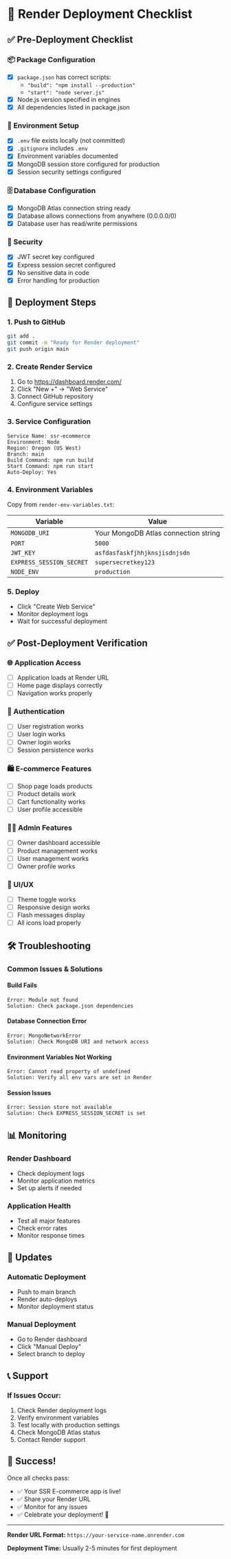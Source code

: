 # 🚀 Render Deployment Checklist

## ✅ Pre-Deployment Checklist

### 📦 Package Configuration
- [x] `package.json` has correct scripts:
  - `"build": "npm install --production"`
  - `"start": "node server.js"`
- [x] Node.js version specified in engines
- [x] All dependencies listed in package.json

### 🔧 Environment Setup
- [x] `.env` file exists locally (not committed)
- [x] `.gitignore` includes `.env`
- [x] Environment variables documented
- [x] MongoDB session store configured for production
- [x] Session security settings configured

### 🗄️ Database Configuration
- [x] MongoDB Atlas connection string ready
- [x] Database allows connections from anywhere (0.0.0.0/0)
- [x] Database user has read/write permissions

### 🔐 Security
- [x] JWT secret key configured
- [x] Express session secret configured
- [x] No sensitive data in code
- [x] Error handling for production

## 🚀 Deployment Steps

### 1. Push to GitHub
```bash
git add .
git commit -m "Ready for Render deployment"
git push origin main
```

### 2. Create Render Service
1. Go to https://dashboard.render.com/
2. Click "New +" → "Web Service"
3. Connect GitHub repository
4. Configure service settings

### 3. Service Configuration
```
Service Name: ssr-ecommerce
Environment: Node
Region: Oregon (US West)
Branch: main
Build Command: npm run build
Start Command: npm run start
Auto-Deploy: Yes
```

### 4. Environment Variables
Copy from `render-env-variables.txt`:

| Variable | Value |
|----------|-------|
| `MONGODB_URI` | Your MongoDB Atlas connection string |
| `PORT` | `5000` |
| `JWT_KEY` | `asfdasfaskfjhhjknsjisdnjsdn` |
| `EXPRESS_SESSION_SECRET` | `supersecretkey123` |
| `NODE_ENV` | `production` |

### 5. Deploy
- Click "Create Web Service"
- Monitor deployment logs
- Wait for successful deployment

## ✅ Post-Deployment Verification

### 🌐 Application Access
- [ ] Application loads at Render URL
- [ ] Home page displays correctly
- [ ] Navigation works properly

### 🔐 Authentication
- [ ] User registration works
- [ ] User login works
- [ ] Owner login works
- [ ] Session persistence works

### 🛍️ E-commerce Features
- [ ] Shop page loads products
- [ ] Product details work
- [ ] Cart functionality works
- [ ] User profile accessible

### 👨‍💼 Admin Features
- [ ] Owner dashboard accessible
- [ ] Product management works
- [ ] User management works
- [ ] Owner profile works

### 🎨 UI/UX
- [ ] Theme toggle works
- [ ] Responsive design works
- [ ] Flash messages display
- [ ] All icons load properly

## 🛠️ Troubleshooting

### Common Issues & Solutions

#### Build Fails
```
Error: Module not found
Solution: Check package.json dependencies
```

#### Database Connection Error
```
Error: MongoNetworkError
Solution: Check MongoDB URI and network access
```

#### Environment Variables Not Working
```
Error: Cannot read property of undefined
Solution: Verify all env vars are set in Render
```

#### Session Issues
```
Error: Session store not available
Solution: Check EXPRESS_SESSION_SECRET is set
```

## 📊 Monitoring

### Render Dashboard
- Check deployment logs
- Monitor application metrics
- Set up alerts if needed

### Application Health
- Test all major features
- Check error rates
- Monitor response times

## 🔄 Updates

### Automatic Deployment
- Push to main branch
- Render auto-deploys
- Monitor deployment status

### Manual Deployment
- Go to Render dashboard
- Click "Manual Deploy"
- Select branch to deploy

## 📞 Support

### If Issues Occur:
1. Check Render deployment logs
2. Verify environment variables
3. Test locally with production settings
4. Check MongoDB Atlas status
5. Contact Render support

## 🎉 Success!

Once all checks pass:
- ✅ Your SSR E-commerce app is live!
- ✅ Share your Render URL
- ✅ Monitor for any issues
- ✅ Celebrate your deployment! 🎊

---

**Render URL Format:** `https://your-service-name.onrender.com`

**Deployment Time:** Usually 2-5 minutes for first deployment
